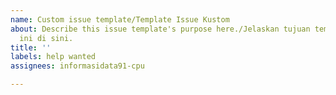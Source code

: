 ```yaml
---
name: Custom issue template/Template Issue Kustom
about: Describe this issue template's purpose here./Jelaskan tujuan template issue
  ini di sini.
title: ''
labels: help wanted
assignees: informasidata91-cpu

---
```



